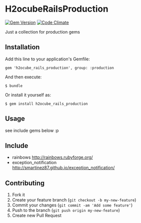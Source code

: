 # H2ocubeRailsProduction

[![Gem Version](https://badge.fury.io/rb/h2ocube_rails_production.png)](http://badge.fury.io/rb/h2ocube_rails_production)
[![Code Climate](https://codeclimate.com/github/h2ocube/h2ocube_rails_production.png)](https://codeclimate.com/github/h2ocube/h2ocube_rails_production)

Just a collection for production gems

## Installation

Add this line to your application's Gemfile:

    gem 'h2ocube_rails_production', group: :production

And then execute:

    $ bundle

Or install it yourself as:

    $ gem install h2ocube_rails_production

## Usage

see include gems below :p

## Include

* rainbows http://rainbows.rubyforge.org/
* exception_notification http://smartinez87.github.io/exception_notification/

## Contributing

1. Fork it
2. Create your feature branch (`git checkout -b my-new-feature`)
3. Commit your changes (`git commit -am 'Add some feature'`)
4. Push to the branch (`git push origin my-new-feature`)
5. Create new Pull Request
